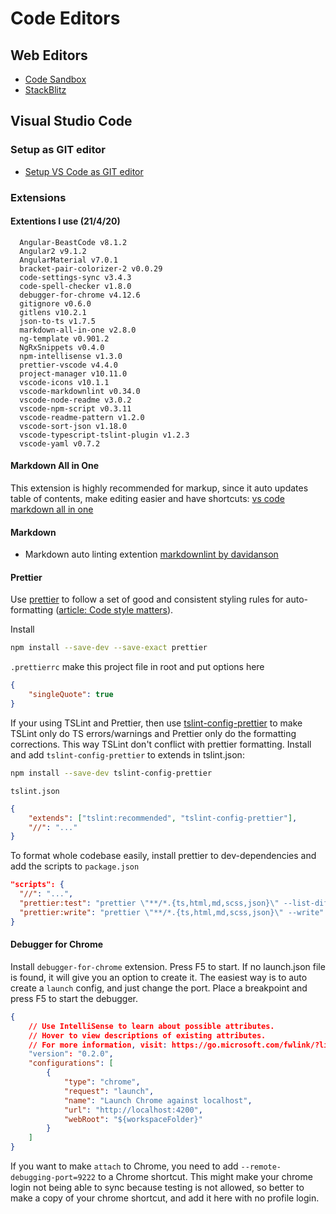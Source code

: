 # Code Editors

## Web Editors

-   [Code Sandbox](https://codesandbox.io/)
-   [StackBlitz](https://stackblitz.com/)

## Visual Studio Code

### Setup as GIT editor

-   [Setup VS Code as GIT editor](https://stackoverflow.com/questions/30024353/how-to-use-visual-studio-code-as-default-editor-for-git)

### Extensions

#### Extentions I use (21/4/20)

```text
  Angular-BeastCode v8.1.2
  Angular2 v9.1.2
  AngularMaterial v7.0.1
  bracket-pair-colorizer-2 v0.0.29
  code-settings-sync v3.4.3
  code-spell-checker v1.8.0
  debugger-for-chrome v4.12.6
  gitignore v0.6.0
  gitlens v10.2.1
  json-to-ts v1.7.5
  markdown-all-in-one v2.8.0
  ng-template v0.901.2
  NgRxSnippets v0.4.0
  npm-intellisense v1.3.0
  prettier-vscode v4.4.0
  project-manager v10.11.0
  vscode-icons v10.1.1
  vscode-markdownlint v0.34.0
  vscode-node-readme v3.0.2
  vscode-npm-script v0.3.11
  vscode-readme-pattern v1.2.0
  vscode-sort-json v1.18.0
  vscode-typescript-tslint-plugin v1.2.3
  vscode-yaml v0.7.2
```

#### Markdown All in One

This extension is highly recommended for markup, since it auto updates table of contents, make editing easier and have shortcuts: [vs code markdown all in one](https://github.com/yzhang-gh/vscode-markdown)

#### Markdown

-   Markdown auto linting extention [markdownlint by davidanson](https://github.com/DavidAnson/vscode-markdownlint.git)

#### Prettier

Use [prettier](https://prettier.io/docs/en/install.html) to follow a set of good and consistent styling rules for auto-formatting ([article: Code style matters](https://christianlydemann.com/style-angular-apps-using-prettier-and-tslint/)).

Install

```bash
npm install --save-dev --save-exact prettier
```

`.prettierrc` make this project file in root and put options here

```json
{
    "singleQuote": true
}
```

If your using TSLint and Prettier, then use [tslint-config-prettier](https://github.com/prettier/tslint-config-prettier) to make TSLint only do TS errors/warnings and Prettier only do the formatting corrections. This way TSLint don't conflict with prettier formatting.
Install and add `tslint-config-prettier` to extends in tslint.json:

```bash
npm install --save-dev tslint-config-prettier
```

`tslint.json`

```json
{
    "extends": ["tslint:recommended", "tslint-config-prettier"],
    "//": "..."
}
```

To format whole codebase easily, install prettier to dev-dependencies and add the scripts to `package.json`

```json
"scripts": {
  "//": "...",
  "prettier:test": "prettier \"**/*.{ts,html,md,scss,json}\" --list-different",
  "prettier:write": "prettier \"**/*.{ts,html,md,scss,json}\" --write"
}
```

#### Debugger for Chrome

Install `debugger-for-chrome` extension. Press F5 to start. If no launch.json file is found, it will give you an option to create it. The easiest way is to auto create a `launch` config, and just change the port. Place a breakpoint and press F5 to start the debugger.

```json
{
    // Use IntelliSense to learn about possible attributes.
    // Hover to view descriptions of existing attributes.
    // For more information, visit: https://go.microsoft.com/fwlink/?linkid=830387
    "version": "0.2.0",
    "configurations": [
        {
            "type": "chrome",
            "request": "launch",
            "name": "Launch Chrome against localhost",
            "url": "http://localhost:4200",
            "webRoot": "${workspaceFolder}"
        }
    ]
}
```

If you want to make `attach` to Chrome, you need to add `--remote-debugging-port=9222` to a Chrome shortcut. This might make your chrome login not being able to sync because testing is not allowed, so better to make a copy of your chrome shortcut, and add it here with no profile login.
